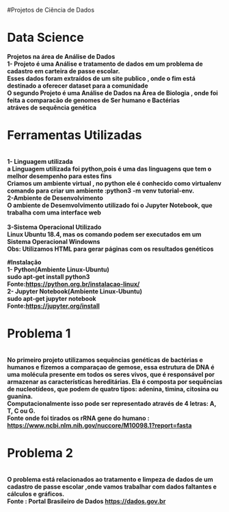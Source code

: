 #Projetos de Ciência de Dados
# Data Science
  <b>Projetos na área de Análise de Dados
  <br>1- Projeto é uma Análise e tratamento de dados em um problema de cadastro em carteira de passe escolar.
  <br> Esses dados foram extraídos de um site publico , onde o fim está destinado a oferecer dataset para a comunidade
  <br> O segundo Projeto é uma Análise de Dados na Área de Biologia , onde foi feita a comparacão de genomes de Ser humano e Bactérias
  <br> atráves de sequência genética
# Ferramentas Utilizadas
  <br>1- Linguagem utilizada
  <br> a Linguagem utilizada foi python,pois é uma das linguagens que tem o melhor desempenho para estes fins
  <br>Criamos um ambiente virtual , no python ele é conhecido como virtualenv
  <br>comando para criar um ambiente :python3 -m venv tutorial-env.
  <br> 2-Ambiente de Desenvolvimento
  <br> O ambiente de Desemvolvimento utilizado foi o Jupyter Notebook, que trabalha com uma interface web  
  <br>3-Sistema Operacional Utilizado
   <br> Linux Ubuntu 18.4, mas os comando podem ser executados em um Sistema Operacional Windowns
  <br>Obs: Utilizamos HTML para gerar páginas com os resultados genéticos 
  
#Instalação 
  <br>1- Python(Ambiente Linux-Ubuntu)
   <br>sudo apt-get install python3
   <br> Fonte:https://python.org.br/instalacao-linux/
  <br>2- Jupyter Notebook(Ambiente Linux-Ubuntu)
   <br> sudo apt-get jupyter notebook
    <br>Fonte:https://jupyter.org/install
 
  
# Problema 1
  <br> No primeiro projeto utilizamos sequências genéticas  de bactérias e humanos e fizemos a comparaçao de gemose, essa estrutura de 
   DNA é uma molécula presente em todos os seres vivos, que é responsável por armazenar as características hereditárias. Ela é composta por sequências de nucleotídeos, que podem de quatro tipos: adenina, timina, citosina ou guanina. 
  <br> Computacionalmente isso pode ser representado através de 4 letras: A, T, C ou G.
  <br>Fonte onde foi tirados os  rRNA gene do humano : https://www.ncbi.nlm.nih.gov/nuccore/M10098.1?report=fasta 
  
# Problema 2
  <br> O problema está relacionados ao tratamento  e limpeza de dados de um cadastro de passe escolar ,onde vamos trabalhar com dados faltantes e cálculos e gráficos.
  <br>Fonte : Portal Brasileiro de Dados https://dados.gov.br
